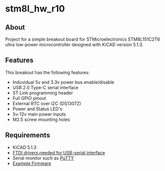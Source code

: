 # stm8l_hw_r10

## About

Project for a simple breakout board for STMicroelectronics STM8L151C2T6 ultra low-power microcontroller designed with KiCAD version 5.1.3.

## Features

This breakout has the following features:

* Induvidual 5v and 3.3v power bus enable/disable
* USB 2.0 Type-C serial interface
* ST Link programming header
* Full GPIO pinout
* External RTC over I2C (DS1307Z)
* Power and Status LED's
* 5v-12v main power inputs
* M2.5 screw mounting holes

## Requirements

* KiCAD 5.1.3
* [FTDI drivers needed for USB-serial interface](https://ftdichip.com/drivers/)
* Serial monitor such as [PuTTY](https://www.putty.org/)
* [Example Firmware](https://github.com/emern/stm8l_fw_r10)
